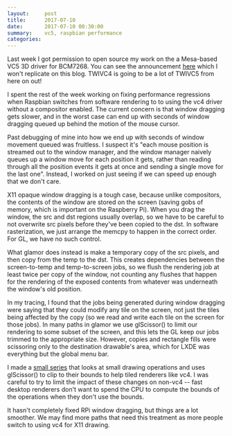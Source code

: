 ```yaml
---
layout:     post
title:      2017-07-10
date:       2017-07-10 00:30:00
summary:    vc5, raspbian performance
categories: 
---
```


Last week I got permission to open source my work on the a Mesa-based
VC5 3D driver for BCM7268.  You can see the announcement
[here](https://lists.freedesktop.org/archives/mesa-dev/2017-July/162087.html)
which I won't replicate on this blog.  TWIVC4 is going to be a lot of
TWIVC5 from here on out!

I spent the rest of the week working on fixing performance regressions
when Raspbian switches from software rendering to to using the vc4
driver without a compositor enabled.  The current concern is that
window dragging gets slower, and in the worst case can end up with
seconds of window dragging queued up behind the motion of the mouse
cursor.

Past debugging of mine into how we end up with seconds of window
movement queued was fruitless.  I suspect it's "each mouse position is
streamed out to the window manager, and the window manager naively
queues up a window move for each position it gets, rather than reading
through all the position events it gets at once and sending a single
move for the last one".  Instead, I worked on just seeing if we can
speed up enough that we don't care.

X11 opaque window dragging is a tough case, because unlike
compositors, the contents of the window are stored on the screen
(saving gobs of memory, which is important on the Raspberry Pi).  When
you drag the window, the src and dst regions usually overlap, so we
have to be careful to not overwrite src pixels before they've been
copied to the dst.  In software rasterization, we just arrange the
memcpy to happen in the correct order.  For GL, we have no such
control.

What glamor does instead is make a temporary copy of the src pixels,
and then copy from the temp to the dst.  This creates dependencies
between the screen-to-temp and temp-to-screen jobs, so we flush the
rendering job at least twice per copy of the window, not counting any
flushes that happen for the rendering of the exposed contents from
whatever was underneath the window's old position.

In my tracing, I found that the jobs being generated during window
dragging were saying that they could modify any tile on the screen,
not just the tiles being affected by the copy (so we read and write
each tile on the screen for those jobs).  In many paths in glamor we
use glScissor() to limit our rendering to some subset of the screen, and
this lets the GL keep our jobs trimmed to the appropriate size.
However, copies and rectangle fills were scissoring only to the
destination drawable's area, which for LXDE was everything but the
global menu bar.

I made a [small
series](https://github.com/anholt/xserver/commits/glamor-draw-bounds)
that looks at small drawing operations and uses glScissor() to clip to
their bounds to help tiled renderers like vc4.  I was careful to try
to limit the impact of these changes on non-vc4 -- fast desktop
renderers don't want to spend the CPU to compute the bounds of the
operations when they don't use the bounds.

It hasn't completely fixed RPi window dragging, but things are a lot
smoother.  We may find more paths that need this treatment as more
people switch to using vc4 for X11 drawing.
